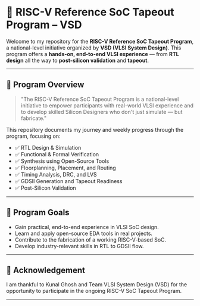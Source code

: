 # 🧠 RISC-V Reference SoC Tapeout Program – VSD

Welcome to my repository for the **RISC-V Reference SoC Tapeout Program**, a national-level initiative organized by **VSD (VLSI System Design)**. This program offers a **hands-on, end-to-end VLSI experience** — from **RTL design** all the way to **post-silicon validation** and **tapeout**.

---

## 📌 Program Overview

> "The RISC-V Reference SoC Tapeout Program is a national-level initiative to empower participants with real-world VLSI experience and to develop skilled Silicon Designers who don't just simulate — but fabricate."

This repository documents my journey and weekly progress through the program, focusing on:

- ✅ RTL Design & Simulation  
- ✅ Functional & Formal Verification  
- ✅ Synthesis using Open-Source Tools  
- ✅ Floorplanning, Placement, and Routing  
- ✅ Timing Analysis, DRC, and LVS  
- ✅ GDSII Generation and Tapeout Readiness  
- ✅ Post-Silicon Validation  

---

## 🎯 Program Goals

- Gain practical, end-to-end experience in VLSI SoC design.
- Learn and apply open-source EDA tools in real projects.
- Contribute to the fabrication of a working RISC-V-based SoC.
- Develop industry-relevant skills in RTL to GDSII flow.

---

## 🙏 Acknowledgement

I am thankful to Kunal Ghosh and Team VLSI System Design (VSD) for the opportunity to participate in the ongoing RISC-V SoC Tapeout Program.

---















